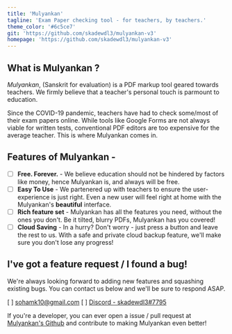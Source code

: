 ```yaml
---
title: 'Mulyankan'
tagline: 'Exam Paper checking tool - for teachers, by teachers.'
theme_color: '#6c5ce7'
git: 'https://github.com/skadewdl3/mulyankan-v3'
homepage: 'https://github.com/skadewdl3/mulyankan-v3'
---
```


## What is Mulyankan ?

_Mulyankan_, (Sanskrit for evaluation) is a PDF markup tool geared towards teachers. We firmly believe that a teacher's personal touch is parmount to education.

Since the COVID-19 pandemic, teachers have had to check some/most of their exam papers online. While tools like Google Forms are not always viable for written tests, conventional PDF editors are too expensive for the average teacher. This is where Mulyankan comes in.

## Features of Mulyankan -

- [ ] **Free. Forever.** - We believe education should not be hindered by factors like money, hence Mulyankan is, and always will be free.
- [ ] **Easy To Use** - We partenered up with teachers to ensure the user-experience is just right. Even a new user will feel right at home with the Mulyankan's **beautiful** interface.
- [ ] **Rich feature set** - Mulyankan has all the features you need, without the ones you don't. Be it tilted, blurry PDFs, Mulyankan has you covered!
- [ ] **Cloud Saving** - In a hurry? Don't worry - just press a button and leave the rest to us. With a safe and private cloud backup feature, we'll make sure you don't lose any progress!

## I've got a feature request / I found a bug!

We're always looking forward to adding new features and squashing existing bugs. You can contact us below and we'll be sure to respond ASAP.

[ ] [sohamk10@gmail.com](mailto:sohamk10@gmail.com)
[ ] [Discord - skadewdl3#7795](https://discord.com/users/skadewdl3#7795)

If you're a developer, you can ever open a issue / pull request at [Mulyankan's Github](https://github.com/skadewdl3/mulyankan-v3) and contribute to making Mulyankan even better!
